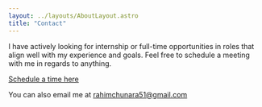 ```yaml
---
layout: ../layouts/AboutLayout.astro
title: "Contact"
---
```


I have actively looking for internship or full-time opportunities in roles that align well with my experience and goals. 
Feel free to schedule a meeting with me in regards to anything. 

[Schedule a time here](https://calendly.com/rahim-chunara/chat)

You can also email me at [rahimchunara51@gmail.com](mailto:rahimchunara51@gmail.com)
